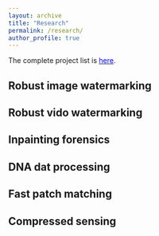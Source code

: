 ```yaml
---
layout: archive
title: "Research"
permalink: /research/
author_profile: true
---
```

The complete project list is [<font color='blue'>here</font>](https://github.com/academicpages/academicpages.github.io "Patents").  

## Robust image watermarking  
## Robust vido watermarking  
## Inpainting forensics  
## DNA dat processing  
## Fast patch matching  
## Compressed sensing  
